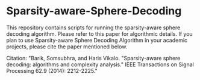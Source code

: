 # Sparsity-aware-Sphere-Decoding
This repository contains scripts for running the sparsity-aware sphere decoding algorithm. Please refer to this paper for algorithmic details. If you plan to use Sparsity-aware Sphere Decoding Algorithm in your academic projects, please cite the paper mentioned below. 

Citation: "Barik, Somsubhra, and Haris Vikalo. "Sparsity-aware sphere decoding: algorithms and complexity analysis." IEEE Transactions on Signal Processing 62.9 (2014): 2212-2225."
